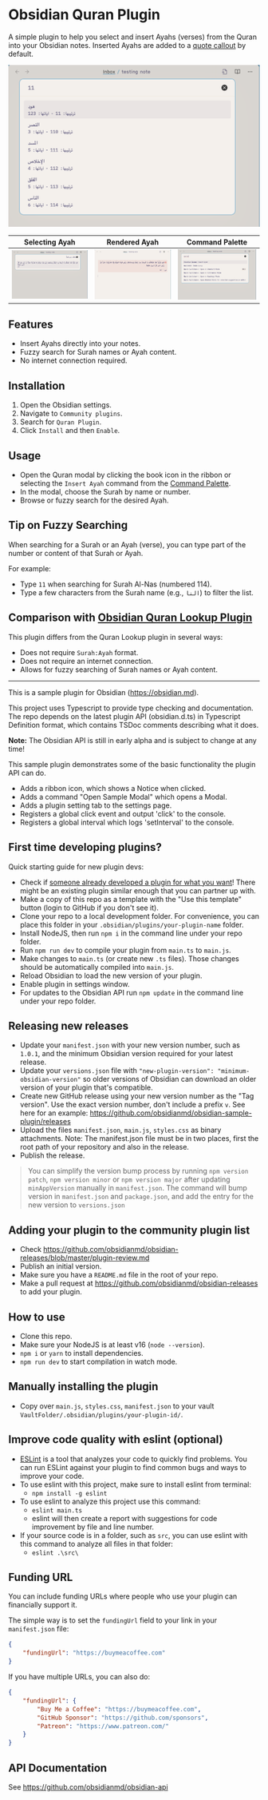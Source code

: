 # Obsidian Quran Plugin

A simple plugin to help you select and insert Ayahs (verses) from the Quran into your Obsidian notes. Inserted Ayahs are added to a [quote callout](https://help.obsidian.md/Editing+and+formatting/Callouts) by default.

![finding a Surah](./assets/screenshots/surah.png)

| Selecting Ayah                                    | Rendered Ayah                                            | Command Palette                                                |
| ------------------------------------------------- | -------------------------------------------------------- | -------------------------------------------------------------- |
| ![finding an Ayah](./assets/screenshots/ayah.png) | ![rendering the Ayah](./assets/screenshots/rendered.png) | ![the rendered ayah](./assets/screenshots/command-palette.png) |

## Features

-   Insert Ayahs directly into your notes.
-   Fuzzy search for Surah names or Ayah content.
-   No internet connection required.

## Installation

1. Open the Obsidian settings.
2. Navigate to `Community plugins`.
3. Search for `Quran Plugin`.
4. Click `Install` and then `Enable`.

## Usage

-   Open the Quran modal by clicking the book icon in the ribbon or selecting the `Insert Ayah` command from the [Command Palette](https://help.obsidian.md/Plugins/Command+palette).
-   In the modal, choose the Surah by name or number.
-   Browse or fuzzy search for the desired Ayah.

## Tip on Fuzzy Searching

When searching for a Surah or an Ayah (verse), you can type part of the number or content of that Surah or Ayah.

For example:

-   Type `11` when searching for Surah Al-Nas (numbered 114).
-   Type a few characters from the Surah name (e.g., `النا`) to filter the list.

## Comparison with [Obsidian Quran Lookup Plugin](https://github.com/abuibrahim2/quranlookup)

This plugin differs from the Quran Lookup plugin in several ways:

-   Does not require `Surah:Ayah` format.
-   Does not require an internet connection.
-   Allows for fuzzy searching of Surah names or Ayah content.

---

This is a sample plugin for Obsidian (https://obsidian.md).

This project uses Typescript to provide type checking and documentation.
The repo depends on the latest plugin API (obsidian.d.ts) in Typescript Definition format, which contains TSDoc comments describing what it does.

**Note:** The Obsidian API is still in early alpha and is subject to change at any time!

This sample plugin demonstrates some of the basic functionality the plugin API can do.

-   Adds a ribbon icon, which shows a Notice when clicked.
-   Adds a command "Open Sample Modal" which opens a Modal.
-   Adds a plugin setting tab to the settings page.
-   Registers a global click event and output 'click' to the console.
-   Registers a global interval which logs 'setInterval' to the console.

## First time developing plugins?

Quick starting guide for new plugin devs:

-   Check if [someone already developed a plugin for what you want](https://obsidian.md/plugins)! There might be an existing plugin similar enough that you can partner up with.
-   Make a copy of this repo as a template with the "Use this template" button (login to GitHub if you don't see it).
-   Clone your repo to a local development folder. For convenience, you can place this folder in your `.obsidian/plugins/your-plugin-name` folder.
-   Install NodeJS, then run `npm i` in the command line under your repo folder.
-   Run `npm run dev` to compile your plugin from `main.ts` to `main.js`.
-   Make changes to `main.ts` (or create new `.ts` files). Those changes should be automatically compiled into `main.js`.
-   Reload Obsidian to load the new version of your plugin.
-   Enable plugin in settings window.
-   For updates to the Obsidian API run `npm update` in the command line under your repo folder.

## Releasing new releases

-   Update your `manifest.json` with your new version number, such as `1.0.1`, and the minimum Obsidian version required for your latest release.
-   Update your `versions.json` file with `"new-plugin-version": "minimum-obsidian-version"` so older versions of Obsidian can download an older version of your plugin that's compatible.
-   Create new GitHub release using your new version number as the "Tag version". Use the exact version number, don't include a prefix `v`. See here for an example: https://github.com/obsidianmd/obsidian-sample-plugin/releases
-   Upload the files `manifest.json`, `main.js`, `styles.css` as binary attachments. Note: The manifest.json file must be in two places, first the root path of your repository and also in the release.
-   Publish the release.

> You can simplify the version bump process by running `npm version patch`, `npm version minor` or `npm version major` after updating `minAppVersion` manually in `manifest.json`.
> The command will bump version in `manifest.json` and `package.json`, and add the entry for the new version to `versions.json`

## Adding your plugin to the community plugin list

-   Check https://github.com/obsidianmd/obsidian-releases/blob/master/plugin-review.md
-   Publish an initial version.
-   Make sure you have a `README.md` file in the root of your repo.
-   Make a pull request at https://github.com/obsidianmd/obsidian-releases to add your plugin.

## How to use

-   Clone this repo.
-   Make sure your NodeJS is at least v16 (`node --version`).
-   `npm i` or `yarn` to install dependencies.
-   `npm run dev` to start compilation in watch mode.

## Manually installing the plugin

-   Copy over `main.js`, `styles.css`, `manifest.json` to your vault `VaultFolder/.obsidian/plugins/your-plugin-id/`.

## Improve code quality with eslint (optional)

-   [ESLint](https://eslint.org/) is a tool that analyzes your code to quickly find problems. You can run ESLint against your plugin to find common bugs and ways to improve your code.
-   To use eslint with this project, make sure to install eslint from terminal:
    -   `npm install -g eslint`
-   To use eslint to analyze this project use this command:
    -   `eslint main.ts`
    -   eslint will then create a report with suggestions for code improvement by file and line number.
-   If your source code is in a folder, such as `src`, you can use eslint with this command to analyze all files in that folder:
    -   `eslint .\src\`

## Funding URL

You can include funding URLs where people who use your plugin can financially support it.

The simple way is to set the `fundingUrl` field to your link in your `manifest.json` file:

```json
{
	"fundingUrl": "https://buymeacoffee.com"
}
```

If you have multiple URLs, you can also do:

```json
{
	"fundingUrl": {
		"Buy Me a Coffee": "https://buymeacoffee.com",
		"GitHub Sponsor": "https://github.com/sponsors",
		"Patreon": "https://www.patreon.com/"
	}
}
```

## API Documentation

See https://github.com/obsidianmd/obsidian-api

